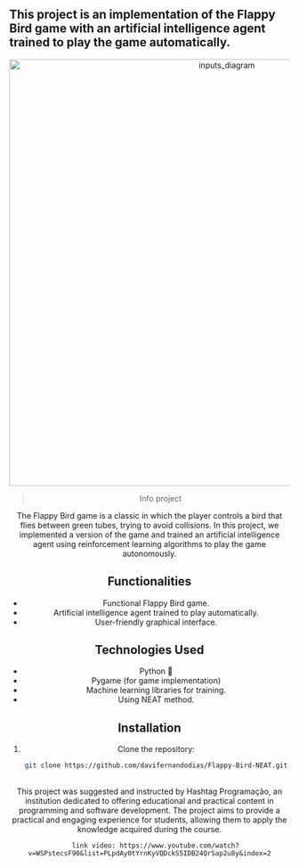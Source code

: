  ## This project is an implementation of the Flappy Bird game with an artificial intelligence agent trained to play the game automatically.

<center><img width="766" alt="inputs_diagram" src="https://github.com/davifernandodias/flappy-bird-NEAT/assets/134711641/a2ace9fc-3e75-4ace-bd81-2aed53deaeed">





>  Info project

The Flappy Bird game is a classic in which the player controls a bird that flies between green tubes, trying to avoid collisions. In this project, we implemented a version of the game and trained an artificial intelligence agent using reinforcement learning algorithms to play the game autonomously.

## Functionalities

- Functional Flappy Bird game.
- Artificial intelligence agent trained to play automatically.
- User-friendly graphical interface.

## Technologies Used

- Python 🐍
- Pygame (for game implementation)
- Machine learning libraries for training.
- Using NEAT method.

## Installation

1. Clone the repository:

   ```bash
   git clone https://github.com/davifernandodias/Flappy-Bird-NEAT.git

##
This project was suggested and instructed by Hashtag Programação, an institution dedicated to offering educational and practical content in programming and software development. The project aims to provide a practical and engaging experience for students, allowing them to apply the knowledge acquired during the course.
```
   link video: https://www.youtube.com/watch?v=WSPstecsF90&list=PLpdAy0tYrnKyVQDckS5IDB24QrSap2u8y&index=2

